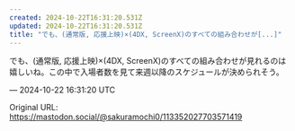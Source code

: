 ```yaml
---
created: 2024-10-22T16:31:20.531Z
updated: 2024-10-22T16:31:20.531Z
title: "でも、(通常版, 応援上映)×(4DX, ScreenX)のすべての組み合わせが[...]"
---
```


<p>でも、(通常版, 応援上映)×(4DX, ScreenX)のすべての組み合わせが見れるのは嬉しいね。この中で入場者数を見て来週以降のスケジュールが決められそう。</p>

&mdash; 2024-10-22 16:31:20 UTC

Original URL: https://mastodon.social/@sakuramochi0/113352027703571419
